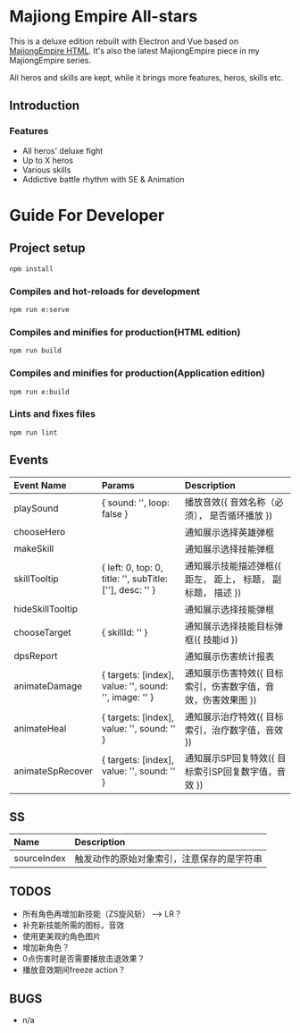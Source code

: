 
# Majiong Empire All-stars

This is a deluxe edition rebuilt with Electron and Vue based on [MajiongEmpire HTML](https://github.com/youngbeen/MajiongEmpire). It's also the latest MajiongEmpire piece in my MajiongEmpire series.

All heros and skills are kept, while it brings more features, heros, skills etc.

## Introduction

### Features

* All heros' deluxe fight
* Up to X heros
* Various skills
* Addictive battle rhythm with SE & Animation

# Guide For Developer

## Project setup
```
npm install
```

### Compiles and hot-reloads for development
```
npm run e:serve
```

### Compiles and minifies for production(HTML edition)
```
npm run build
```

### Compiles and minifies for production(Application edition)
```
npm run e:build
```

### Lints and fixes files
```
npm run lint
```

## Events

| Event Name       | Params      | Description       |
| :--------------- | :---------- | :---------------- |
| playSound        | { sound: '', loop: false } | 播放音效({ 音效名称（必须）， 是否循环播放 }) |
| chooseHero       | | 通知展示选择英雄弹框 |
| makeSkill        | | 通知展示选择技能弹框 |
| skillTooltip     | { left: 0, top: 0, title: '', subTitle: [''], desc: '' } | 通知展示技能描述弹框({ 距左， 距上， 标题， 副标题， 描述 }) |
| hideSkillTooltip | | 通知展示选择技能弹框 |
| chooseTarget     | { skillId: '' } | 通知展示选择技能目标弹框({ 技能id }) |
| dpsReport     | | 通知展示伤害统计报表 |
| animateDamage    | { targets: [index], value: '', sound: '', image: '' } | 通知展示伤害特效({ 目标索引，伤害数字值，音效，伤害效果图 }) |
| animateHeal      | { targets: [index], value: '', sound: '' } | 通知展示治疗特效({ 目标索引，治疗数字值，音效 }) |
| animateSpRecover | { targets: [index], value: '', sound: '' } | 通知展示SP回复特效({ 目标索引SP回复数字值，音效 }) |

## SS

| Name         | Description       |
| :----------- | :---------------- |
| sourceIndex  | 触发动作的原始对象索引，注意保存的是字符串 |


## TODOS

* 所有角色再增加新技能（ZS旋风斩） --> LR？
* 补充新技能所需的图标，音效
* 使用更美观的角色图片
* 增加新角色？
* 0点伤害时是否需要播放击退效果？
* 播放音效期间freeze action？

## BUGS

* n/a